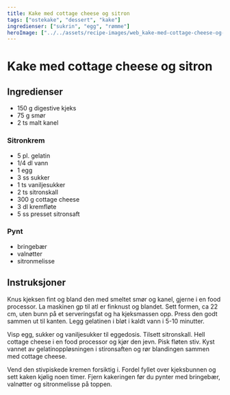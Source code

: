 ```yaml
---
title: Kake med cottage cheese og sitron
tags: ["ostekake", "dessert", "kake"]
ingredienser: ["sukrin", "egg", "rømme"]
heroImage: ["../../assets/recipe-images/web_kake-med-cottage-cheese-og-sitron.jpg"]
---
```


# Kake med cottage cheese og sitron

## Ingredienser

- 150 g digestive kjeks
- 75 g smør
- 2 ts malt kanel

### Sitronkrem

- 5 pl. gelatin
- 1/4 dl vann
- 1 egg
- 3 ss sukker
- 1 ts vaniljesukker
- 2 ts sitronskall
- 300 g cottage cheese
- 3 dl kremfløte
- 5 ss presset sitronsaft

### Pynt

- bringebær
- valnøtter
- sitronmelisse

## Instruksjoner

Knus kjeksen fint og bland den med smeltet smør og kanel, gjerne i en food processor. La maskinen gp til atl er finknust og blandet. Sett formen, ca 22 cm, uten bunn på et serveringsfat og ha kjeksmassen opp. Press den godt sammen ut til kanten. Legg gelatinen i bløt i kaldt vann i 5-10 minutter.

Visp egg, sukker og vaniljesukker til eggedosis. Tilsett sitronskall. Hell cottage cheese i en food processor og kjør den jevn. Pisk fløten stiv. Kyst vannet av gelatinoppløsningen i stironsaften og rør blandingen sammen med cottage cheese.

Vend den stivpiskede kremen forsiktig i. Fordel fyllet over kjeksbunnen og sett kaken kjølig noen timer. Fjern kakeringen før du pynter med bringebær, valnøtter og sitronmelisse på toppen.

